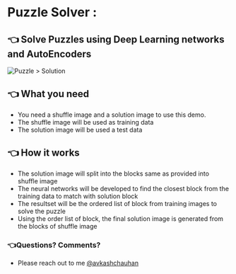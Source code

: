 # Puzzle Solver :
## 👈 Solve Puzzles using Deep Learning networks and AutoEncoders  
![Puzzle > Solution](https://github.com/Avkash/mldl/blob/master/images/puzzle-info.png?raw=true)

## 👈 What you need
- You need a shuffle image and a solution image to use this demo. 
- The shuffle image will be used as training data
- The solution image will be used a test data

## 👈 How it works
- The solution image will split into the blocks same as provided into shuffle image
- The neural networks will be developed to find the closest block from the training data to match with solution block
- The resultset will be the ordered list of block from training images to solve the puzzle
- Using the order list of block, the final solution image is generated from the blocks of shuffle image

### 👈Questions? Comments?
- Please reach out to me [@avkashchauhan](https://twitter.com/avkashchauhan)

